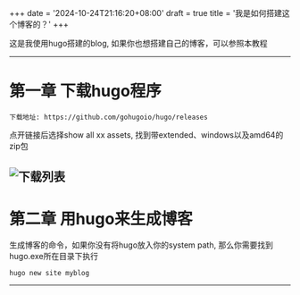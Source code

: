 +++
date = '2024-10-24T21:16:20+08:00'
draft = true
title = '我是如何搭建这个博客的？'
+++

这是我使用hugo搭建的blog, 如果你也想搭建自己的博客，可以参照本教程

---



# 第一章 下载hugo程序
```
下载地址: https://github.com/gohugoio/hugo/releases
```

点开链接后选择show all xx assets, 找到带extended、windows以及amd64的zip包

![下载列表](/Getting_Started_20241025/Sector_One_download_list.png)
---  
  


# 第二章 用hugo来生成博客

生成博客的命令，如果你没有将hugo放入你的system path, 那么你需要找到hugo.exe所在目录下执行
```
hugo new site myblog
```




---